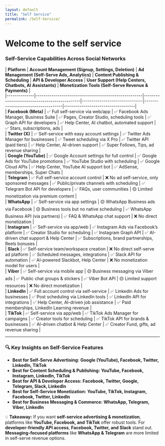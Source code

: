 ```yaml
---
layout: default
title: "Self Service"
permalink: /Self-Service/
---
```

# Welcome to the self service

### **Self-Service Capabilities Across Social Networks**  

| **Platform**  | **Account Management (Signup, Settings, Deletion)** | **Ad Management (Self-Serve Ads, Analytics)** | **Content Publishing & Scheduling** | **API & Developer Access** | **User Support (Help Centers, Chatbots, AI Assistants)** | **Monetization Tools (Self-Serve Revenue & Payments)** |  
|--------------|------------------------------------------------------|----------------------------------------------|-------------------------------|------------------------------------|------------------------------------|  
| **Facebook (Meta)**  | ✅ Full self-service via web/app | ✅ Facebook Ads Manager, Business Suite | ✅ Pages, Creator Studio, scheduling tools | ✅ Graph API for developers | ✅ Help Center, AI chatbot, automated support | ✅ Stars, subscriptions, ads |  
| **Twitter (X)**  | ✅ Self-service with easy account settings | ✅ Twitter Ads Manager for businesses | ✅ Tweet scheduling via X Pro | ✅ Twitter API (paid tiers) | ✅ Help Center, AI-driven support | ✅ Super Follows, Tips, ad revenue sharing |  
| **Google (YouTube)**  | ✅ Google Account settings for full control | ✅ Google Ads for YouTube promotions | ✅ YouTube Studio with scheduling | ✅ Google Cloud APIs | ✅ Help Center, YouTube AI support bot | ✅ AdSense, memberships, Super Chats |  
| **Telegram**  | ✅ Full self-service account control | ❌ No ad self-service, only sponsored messages | ✅ Public/private channels with scheduling | ✅ Telegram Bot API for developers | ✅ FAQs, user communities | 🟡 Limited monetization via premium content |  
| **WhatsApp**  | ✅ Self-service via app settings | 🟡 WhatsApp Business ads via Facebook | 🟡 Business tools but no native scheduling | ✅ WhatsApp Business API (via partners) | ✅ FAQ & WhatsApp chat support | ❌ No direct monetization |  
| **Instagram**  | ✅ Self-service via app/web | ✅ Instagram Ads via Facebook’s platform | ✅ Creator Studio for scheduling | ✅ Instagram Graph API | ✅ AI-driven chat support & Help Center | ✅ Subscriptions, brand partnerships, Reels bonuses |  
| **Slack**  | ✅ Self-service team/workspace creation | ❌ No direct self-serve ad platform | ✅ Scheduled messages, integrations | ✅ Slack API for automation | ✅ AI-powered Slackbot, Help Center | ❌ No monetization model for users |  
| **Viber**  | ✅ Self-service via mobile app | 🟡 Business messaging via Viber ads | ✅ Public chat groups & stickers | ✅ Viber Bot API | 🟡 Limited support resources | ❌ No direct monetization |  
| **LinkedIn**  | ✅ Full account control via self-service | ✅ LinkedIn Ads for businesses | ✅ Post scheduling via LinkedIn tools | ✅ LinkedIn API for integrations | ✅ Help Center, AI-driven job assistance | ✅ Paid memberships, LinkedIn Learning revenue |  
| **TikTok**  | ✅ Self-service via app/web | ✅ TikTok Ads Manager for campaigns | ✅ Creator tools for scheduling | ✅ TikTok API for brands & businesses | ✅ AI-driven chatbot & Help Center | ✅ Creator Fund, gifts, ad revenue sharing |  

---

### **🔍 Key Insights on Self-Service Features**  

- **Best for Self-Serve Advertising:** **Google (YouTube), Facebook, Twitter, LinkedIn, TikTok**  
- **Best for Content Scheduling & Publishing:** **YouTube, Facebook, Instagram, LinkedIn, TikTok**  
- **Best for API & Developer Access:** **Facebook, Twitter, Google, Telegram, Slack, LinkedIn**  
- **Best for Self-Service Monetization:** **YouTube, TikTok, Instagram, Facebook, Twitter, LinkedIn**  
- **Best for Business Messaging & Commerce:** **WhatsApp, Telegram, Viber, LinkedIn**  

💡 **Takeaway:** If you want **self-service advertising & monetization**, platforms like **YouTube, Facebook, and TikTok** offer robust tools. For **developer-friendly API access**, **Facebook, Twitter, and Slack** stand out. **Messaging-focused platforms** like **WhatsApp & Telegram** are more limited in self-serve revenue options.  

